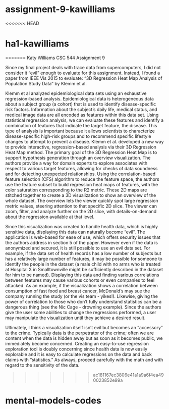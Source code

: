# assignment-9-kawilliams
<<<<<<< HEAD
# ha1-kawilliams
=======
Katy Williams
CSC 544
Assignment 9

  Since my final project deals with trace data from supercomputers, I did not consider it “evil” enough to evaluate for this assignment. Instead, I found a paper from IEEE Vis 2015 to evaluate: “3D Regression Heat Map Analysis of Population Study Data” by Klemm et al. 

  Klemm et al analyzed epidemiological data sets using an exhaustive regression-based analysis. Epidemiological data is heterogeneous data about a subject group (a cohort) that is used to identify disease-specific risk factors. Information about the subject’s daily life, medical status, and medical image data are all encoded as features within this data set. Using statistical regression analysis, we can evaluate these features and identify a combination of features that indicate the target feature, the disease. This type of analysis is important because it allows scientists to characterize disease-specific high-risk groups and to recommend specific lifestyle changes to attempt to prevent a disease. Klemm et al. developed a new way to provide interactive, regression-based analysis via their 3D Regression Heat Map method.
The primary goal of the 3D Regression Heat Map is to support hypothesis generation through an overview visualization. The authors provide a way for domain experts to explore associates with respect to various target features, allowing for checks of data soundness and for detecting unexpected relationships. Using the correlation-based feature selection (CFS) algorithm to reduce the feature space, the authors use the feature subset to build regression heat maps of features, with the color saturation corresponding to the R2 metric. These 2D maps are stitched together to create a 3D visualization to show an overview of the whole dataset. The overview lets the viewer quickly spot large regression metric values, steering attention to that specific 2D slice. The viewer can zoom, filter, and analyze further on the 2D slice, with details-on-demand about the regression available at that level.

  Since this visualization was created to handle health data, which is highly sensitive data, displaying this data can naturally become “evil”. The application is web-based for ease of use, which offers security issues that the authors address in section 5 of the paper. However even if the data is anonymized and secured, it is still possible to use an evil data set. For example, if the data set of health records has a low number of subjects but has a relatively large number of features, it may be possible for someone to identify the people in the dataset (a male child with no arms who is treated at Hospital X in Smalltownville might be sufficiently described in the dataset for him to be named). Displaying this data and finding various correlations between features may cause various cohorts or even companies to feel attacked. As an example, if the visualization shows a correlation between consumption of fast food and breast cancer, McDonald’s may sue the company running the study (or the vis team - yikes!). Likewise, giving the power of correlation to those who don’t fully understand statistics can be a dangerous thing (see the Nic Cage - drowning example). Since the authors give the user some abilities to change the regressions performed, a user may manipulate the visualization until they achieve a desired result.
  
  Ultimately, I think a visualization itself isn’t evil but becomes an “accessory” to the crime. Typically data is the perpetrator of the crime; often we are content when the data is hidden away but as soon as it becomes public, we immediately become concerned. Creating an easy-to-use regression exploration tool is doubly concerning since health data is now easily explorable and it is easy to calculate regressions on the data and back claims with “statistics.” As always, proceed carefully with the math and with regard to the sensitivity of the data. 
>>>>>>> ac181167ec3806e41a1a9a6f4ea490023852e99a
# mental-models-codes
